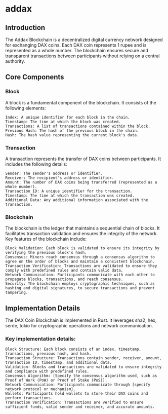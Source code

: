 # addax

## Introduction

The Addax Blockchain is a decentralized digital currency network designed for exchanging DAX coins. Each DAX coin represents 1 rupee and is represented as a whole number. The blockchain ensures secure and transparent transactions between participants without relying on a central authority.

## Core Components

### Block

A block is a fundamental component of the blockchain. It consists of the following elements:

    Index: A unique identifier for each block in the chain.
    Timestamp: The time at which the block was created.
    Transactions: A list of transactions contained within the block.
    Previous Hash: The hash of the previous block in the chain.
    Hash: The hash value representing the current block's data.

### Transaction

A transaction represents the transfer of DAX coins between participants. It includes the following details:

    Sender: The sender's address or identifier.
    Receiver: The recipient's address or identifier.
    Amount: The number of DAX coins being transferred (represented as a whole number).
    Transaction ID: A unique identifier for the transaction.
    Timestamp: The time at which the transaction was created.
    Additional Data: Any additional information associated with the transaction.

### Blockchain

The blockchain is the ledger that maintains a sequential chain of blocks. It facilitates transaction validation and ensures the integrity of the network. Key features of the blockchain include:

    Block Validation: Each block is validated to ensure its integrity by verifying the previous block's hash.
    Consensus: Miners reach consensus through a consensus algorithm to agree on the order of blocks and maintain a consistent blockchain.
    Transaction Verification: Transactions are validated to ensure they comply with predefined rules and contain valid data.
    Network Communication: Participants communicate with each other to propagate blocks, transactions, and reach consensus.
    Security: The blockchain employs cryptographic techniques, such as hashing and digital signatures, to secure transactions and prevent tampering.

## Implementation Details

The DAX Coin Blockchain is implemented in Rust. It leverages sha2, hex, serde, tokio for cryptographic operations and network communication.

### Key implementation details:

    Block Structure: Each block consists of an index, timestamp, transactions, previous hash, and hash.
    Transaction Structure: Transactions contain sender, receiver, amount, transaction ID, timestamp, and additional data.
    Validation: Blocks and transactions are validated to ensure integrity and compliance with predefined rules.
    Consensus Algorithm: [Specify the consensus algorithm used, such as Proof of Work (PoW) or Proof of Stake (PoS)].
    Network Communication: Participants communicate through [specify network protocol or mechanism].
    Wallets: Participants hold wallets to store their DAX coins and perform transactions.
    Transaction Verification: Transactions are verified to ensure sufficient funds, valid sender and receiver, and accurate amounts.
